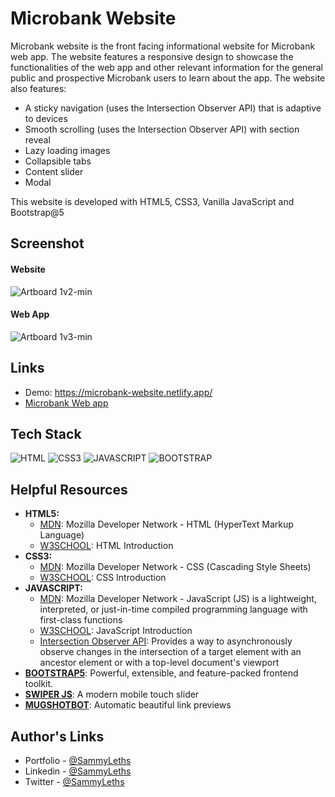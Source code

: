 <h1>Microbank Website</h1>

Microbank website is the front facing informational website for Microbank web app. The website features a responsive design to showcase the functionalities of the web app and other relevant information for the general public and prospective Microbank users to learn about the app. The website also features:

<ul>
  <li>A sticky navigation (uses the Intersection Observer API) that is adaptive to devices</li>
  <li>Smooth scrolling (uses the Intersection Observer API) with section reveal</li>
  <li>Lazy loading images</li>
  <li>Collapsible tabs</li>
  <li>Content slider</li>
  <li>Modal</li>
</ul>

This website is developed with HTML5, CSS3, Vanilla JavaScript and Bootstrap@5

<h2>Screenshot</h2>

<h4>Website</h4>

![Artboard 1v2-min](https://user-images.githubusercontent.com/64320618/210125186-dcc41868-a6aa-4108-8dfc-0f37a2b02605.png)

<h4>Web App</h4>

![Artboard 1v3-min](https://user-images.githubusercontent.com/64320618/209923144-f75e4efa-c0d7-4a99-b045-b73a747e6268.png)

<h2>Links</h2>

<ul>
  <li>Demo: <a href="https://microbank-website.netlify.app/" target="_blank">https://microbank-website.netlify.app/</a></li>
  <li><a href="https://github.com/SammyLeths/microbank/" target="_blank">Microbank Web app</a></li>
</ul>

<h2>Tech Stack</h2>

<p align="left">
  <img src="https://img.shields.io/badge/html5-%23E34F26.svg?style=for-the-badge&logo=html5&logoColor=white" alt="HTML" />
  <img src="https://img.shields.io/badge/css3-%231572B6.svg?style=for-the-badge&logo=css3&logoColor=white" alt="CSS3" />
  <img src="https://img.shields.io/badge/JavaScript-black?style=for-the-badge&logo=javascript&logoColor=%23F7DF1E" alt="JAVASCRIPT" />
  <img src="https://img.shields.io/badge/bootstrap-722DF9.svg?style=for-the-badge&logo=bootstrap&logoColor=white" alt="BOOTSTRAP" />
</p>

<h2>Helpful Resources</h2>

<ul>
  <li><b>HTML5:</b> 
    <ul>
      <li><a href="https://developer.mozilla.org/en-US/docs/Web/HTML" target="_blank">MDN</a>: Mozilla Developer Network - HTML (HyperText Markup Language)</li>
      <li><a href="https://www.w3schools.com/html/html_intro.asp" target="_blank">W3SCHOOL</a>: HTML Introduction</li>
    </ul>
  </li>
  <li><b>CSS3:</b> 
    <ul>
      <li><a href="https://developer.mozilla.org/en-US/docs/Web/CSS" target="_blank">MDN</a>: Mozilla Developer Network - CSS (Cascading Style Sheets)</li>
      <li><a href="https://www.w3schools.com/css/css_intro.asp" target="_blank">W3SCHOOL</a>: CSS Introduction</li>
    </ul>
  </li>
  <li><b>JAVASCRIPT:</b> 
    <ul>
      <li><a href="https://developer.mozilla.org/en-US/docs/Web/JavaScript" target="_blank">MDN</a>: Mozilla Developer Network - JavaScript (JS) is a lightweight, interpreted, or just-in-time compiled programming language with first-class functions</li>
      <li><a href="https://www.w3schools.com/js/js_intro.asp" target="_blank">W3SCHOOL</a>: JavaScript Introduction</li>
      <li><a href="https://developer.mozilla.org/en-US/docs/Web/API/Intersection_Observer_API" target="_blank">Intersection Observer API</a>: Provides a way to asynchronously observe changes in the intersection of a target element with an ancestor element or with a top-level document's viewport</li>
    </ul>
  </li>
  <li>
    <b><a href="https://getbootstrap.com/" target="_blank">BOOTSTRAP5</a></b>: Powerful, extensible, and feature-packed frontend toolkit.
  </li>
  <li>
    <b><a href="https://swiperjs.com/" target="_blank">SWIPER JS</a></b>: A modern mobile touch slider
  </li>
  <li>
    <b><a href="https://mugshotbot.com/" target="_blank">MUGSHOTBOT</a></b>: Automatic beautiful link previews
  </li>
</ul>

<h2>Author's Links</h2>

<ul>
  <li>Portfolio - <a href="https://sammyleths.com" target="_blank">@SammyLeths</a></li>
  <li>Linkedin - <a href="https://www.linkedin.com/in/eyiowuawi/" target="_blank">@SammyLeths</a></li>
  <li>Twitter - <a href="https://twitter.com/SammyLeths" target="_blank">@SammyLeths</a></li>
</ul>
